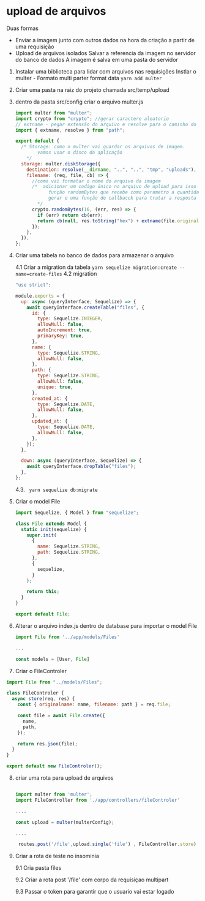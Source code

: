 # upload de arquivos

Duas formas

- Enviar a imagem junto com outros dados na hora da criação a partir de uma requisição
- Upload de arquivos isolados
  Salvar a referencia da imagem no servidor do banco de dados
  A imagem é salva em uma pasta do servidor

1. Instalar uma biblioteca para lidar com arquivos nas requisições
   Instlar o multer - Formato multi parter format data
   `yarn add multer`
2. Criar uma pasta na raiz do projeto chamada src/temp/upload

3. dentro da pasta src/config criar o arquivo multer.js

   ```javascript
   import multer from "multer";
   import crypto from "crypto"; //gerar caractere aleatorio
   // extname - pegar extensão do arquivo e resolve para o caminho do diretorio
   import { extname, resolve } from "path";

   export default {
     /* Storage: como o multer vai guardar os arquivos de imagem.
           vamos usar o disco da aplicação
       */
     storage: multer.diskStorage({
       destination: resolve(__dirname, "..", "..", "tmp", "uploads"),
       filename: (req, file, cb) => {
         //como vai formatar o nome do arquivo da imagem
         /*  adicionar um codigo único no arquivo de upload para isso vamos usar o crypto
               função randomBytes que recebe como parametro a quantidade de caracteres que deve 
               gerar e uma função de callbacck para tratar a resposta
           */
         crypto.randomBytes(16, (err, res) => {
           if (err) return cb(err);
           return cb(null, res.toString("hex") + extname(file.originalname));
         });
       },
     }),
   };
   ```

4. Criar uma tabela no banco de dados para armazenar o arquivo

   4.1 Criar a migration da tabela
   `yarn sequelize migration:create --name=create-files`
   4.2 migration

   ```javascript
   "use strict";

   module.exports = {
     up: async (queryInterface, Sequelize) => {
       await queryInterface.createTable("files", {
         id: {
           type: Sequelize.INTEGER,
           allowNull: false,
           autoIncrement: true,
           primaryKey: true,
         },
         name: {
           type: Sequelize.STRING,
           allowNull: false,
         },
         path: {
           type: Sequelize.STRING,
           allowNull: false,
           unique: true,
         },
         created_at: {
           type: Sequelize.DATE,
           allowNull: false,
         },
         updated_at: {
           type: Sequelize.DATE,
           allowNull: false,
         },
       });
     },

     down: async (queryInterface, Sequelize) => {
       await queryInterface.dropTable("files");
     },
   };
   ```

   4.3. ` yarn sequelize db:migrate`

5. Criar o model File

   ```javascript
   import Sequelize, { Model } from "sequelize";

   class File extends Model {
     static init(sequelize) {
       super.init(
         {
           name: Sequelize.STRING,
           path: Sequelize.STRING,
         },
         {
           sequelize,
         }
       );

       return this;
     }
   }

   export default File;
   ```

6. Alterar o arquivo index.js dentro de database para importar o model File

   ```javascript
   import File from '../app/models/Files'

   ...

   const models = [User, File]
   ```

7. Criar o FileControler

```javascript
import File from "../models/Files";

class FileControler {
  async store(req, res) {
    const { originalname: name, filename: path } = req.file;

    const file = await File.create({
      name,
      path,
    });

    return res.json(file);
  }
}

export default new FileControler();
```

8. criar uma rota para upload de arquivos

   ```javascript

   import multer from 'multer';
   import FileController from './app/controllers/fileControler'

   ....

   const upload = multer(multerConfig);

   ....

    routes.post('/file',upload.single('file') , FileController.store)
   ```

9. Criar a rota de teste no insominia

   9.1 Cria pasta files

   9.2 Criar a rota post '/file' com corpo da requisiçao multipart

   9.3 Passar o token para garantir que o usuario vai estar logado
